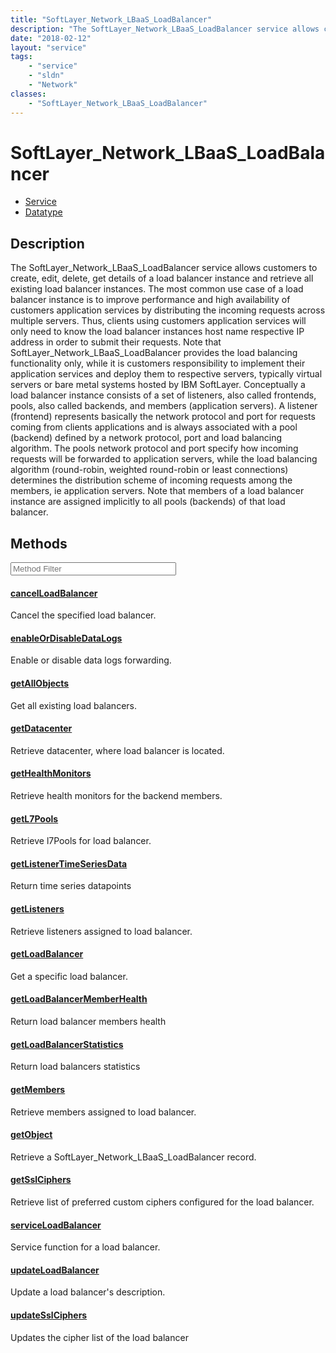 ```yaml
---
title: "SoftLayer_Network_LBaaS_LoadBalancer"
description: "The SoftLayer_Network_LBaaS_LoadBalancer service allows customers to create, edit, delete, get details of a load balance... "
date: "2018-02-12"
layout: "service"
tags:
    - "service"
    - "sldn"
    - "Network"
classes:
    - "SoftLayer_Network_LBaaS_LoadBalancer"
---
```

# SoftLayer_Network_LBaaS_LoadBalancer
<div id='service-datatype'>
    <ul id='sldn-reference-tabs'>
    <li id='service'> <a href='/reference/services/SoftLayer_Network_LBaaS_LoadBalancer' >Service</a></li>    <li id='datatype'> <a href='/reference/datatypes/SoftLayer_Network_LBaaS_LoadBalancer' >Datatype</a></li>
    </ul>
</div>

## Description
The SoftLayer_Network_LBaaS_LoadBalancer service allows customers to create, edit, delete, get details of a load balancer instance and retrieve all existing load balancer instances. The most common use case of a load balancer instance is to improve performance and high availability of customers application services by distributing the incoming requests across multiple servers. Thus, clients using customers application services will only need to know the load balancer instances host name respective IP address in order to submit their requests. Note that SoftLayer_Network_LBaaS_LoadBalancer provides the load balancing functionality only, while it is customers responsibility to implement their application services and deploy them to respective servers, typically virtual servers or bare metal systems hosted by IBM SoftLayer. Conceptually a load balancer instance consists of a set of listeners, also called frontends, pools, also called backends, and members (application servers). A listener (frontend) represents basically the network protocol and port for requests coming from clients applications and is always associated with a pool (backend) defined by a network protocol, port and load balancing algorithm. The pools network protocol and port specify how incoming requests will be forwarded to application servers, while the load balancing algorithm (round-robin, weighted round-robin or least connections) determines the distribution scheme of incoming requests among the members, ie application servers. Note that members of a load balancer instance are assigned implicitly to all pools (backends) of that load balancer. 



        
<div id="properties" class="content service-content">

## Methods

<div class="view-filters">
    <div class="clearfix">
        <div class="search-input-box">
            <input placeholder="Method Filter" onkeyup="titleSearch(inputId='edit-combine', divId='method-div', elementClass='method-row')" 
                type="text" id="edit-combine" value="" size="30" maxlength="128" class="form-text">
        </div>
    </div>
</div>

<div id="method-div">

<div class="method-row">

#### [cancelLoadBalancer](/reference/services/SoftLayer_Network_LBaaS_LoadBalancer/cancelLoadBalancer)
Cancel the specified load balancer. 
</div>

<div class="method-row">

#### [enableOrDisableDataLogs](/reference/services/SoftLayer_Network_LBaaS_LoadBalancer/enableOrDisableDataLogs)
Enable or disable data logs forwarding. 
</div>

<div class="method-row">

#### [getAllObjects](/reference/services/SoftLayer_Network_LBaaS_LoadBalancer/getAllObjects)
Get all existing load balancers. 
</div>

<div class="method-row">

#### [getDatacenter](/reference/services/SoftLayer_Network_LBaaS_LoadBalancer/getDatacenter)
Retrieve datacenter, where load balancer is located.
</div>

<div class="method-row">

#### [getHealthMonitors](/reference/services/SoftLayer_Network_LBaaS_LoadBalancer/getHealthMonitors)
Retrieve health monitors for the backend members.
</div>

<div class="method-row">

#### [getL7Pools](/reference/services/SoftLayer_Network_LBaaS_LoadBalancer/getL7Pools)
Retrieve l7Pools for load balancer.
</div>

<div class="method-row">

#### [getListenerTimeSeriesData](/reference/services/SoftLayer_Network_LBaaS_LoadBalancer/getListenerTimeSeriesData)
Return time series datapoints
</div>

<div class="method-row">

#### [getListeners](/reference/services/SoftLayer_Network_LBaaS_LoadBalancer/getListeners)
Retrieve listeners assigned to load balancer.
</div>

<div class="method-row">

#### [getLoadBalancer](/reference/services/SoftLayer_Network_LBaaS_LoadBalancer/getLoadBalancer)
Get a specific load balancer. 
</div>

<div class="method-row">

#### [getLoadBalancerMemberHealth](/reference/services/SoftLayer_Network_LBaaS_LoadBalancer/getLoadBalancerMemberHealth)
Return load balancer members health
</div>

<div class="method-row">

#### [getLoadBalancerStatistics](/reference/services/SoftLayer_Network_LBaaS_LoadBalancer/getLoadBalancerStatistics)
Return load balancers statistics
</div>

<div class="method-row">

#### [getMembers](/reference/services/SoftLayer_Network_LBaaS_LoadBalancer/getMembers)
Retrieve members assigned to load balancer.
</div>

<div class="method-row">

#### [getObject](/reference/services/SoftLayer_Network_LBaaS_LoadBalancer/getObject)
Retrieve a SoftLayer_Network_LBaaS_LoadBalancer record.
</div>

<div class="method-row">

#### [getSslCiphers](/reference/services/SoftLayer_Network_LBaaS_LoadBalancer/getSslCiphers)
Retrieve list of preferred custom ciphers configured for the load balancer.
</div>

<div class="method-row">

#### [serviceLoadBalancer](/reference/services/SoftLayer_Network_LBaaS_LoadBalancer/serviceLoadBalancer)
Service function for a load balancer. 
</div>

<div class="method-row">

#### [updateLoadBalancer](/reference/services/SoftLayer_Network_LBaaS_LoadBalancer/updateLoadBalancer)
Update a load balancer's description.
</div>

<div class="method-row">

#### [updateSslCiphers](/reference/services/SoftLayer_Network_LBaaS_LoadBalancer/updateSslCiphers)
Updates the cipher list of the load balancer
</div>
</div>

</div>

